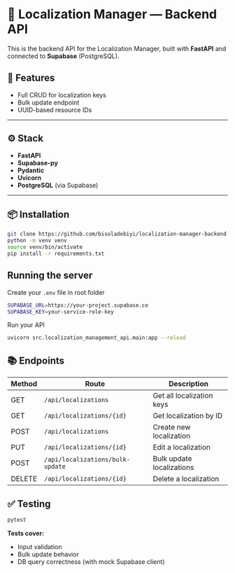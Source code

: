 # 🔧 Localization Manager — Backend API

This is the backend API for the Localization Manager, built with **FastAPI** and connected to **Supabase** (PostgreSQL).

## 🌟 Features

- Full CRUD for localization keys
- Bulk update endpoint
- UUID-based resource IDs

---

## ⚙️ Stack

- **FastAPI**
- **Supabase-py**
- **Pydantic**
- **Uvicorn** 
- **PostgreSQL** (via Supabase)

---

## 📦 Installation

```bash
git clone https://github.com/bisoladebiyi/localization-manager-backend.git
python -m venv venv
source venv/bin/activate
pip install -r requirements.txt
```

## Running the server

Create your `.env` file in root folder

```bash
SUPABASE_URL=https://your-project.supabase.co
SUPABASE_KEY=your-service-role-key
```

Run your API

```bash
uvicorn src.localization_management_api.main:app --reload
```

## 📚 Endpoints

| Method | Route                              | Description                  |
|--------|------------------------------------|------------------------------|
| GET    | `/api/localizations`               | Get all localization keys    |
| GET    | `/api/localizations/{id}`          | Get localization by ID       |
| POST   | `/api/localizations`               | Create new localization      |
| PUT    | `/api/localizations/{id}`          | Edit a localization          |
| POST   | `/api/localizations/bulk-update`   | Bulk update localizations    |
| DELETE | `/api/localizations/{id}`          | Delete a localization        |

## ✅ Testing

```bash
pytest
```
**Tests cover:**

- Input validation  
- Bulk update behavior  
- DB query correctness (with mock Supabase client)

